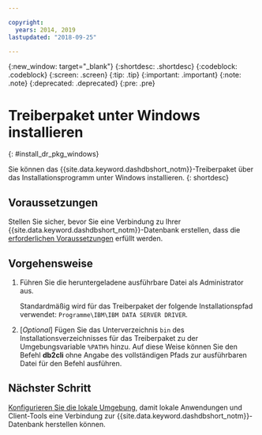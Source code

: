 ```yaml
---

copyright:
  years: 2014, 2019
lastupdated: "2018-09-25"

---
```


<!-- Attribute definitions --> 
{:new_window: target="_blank"}
{:shortdesc: .shortdesc}
{:codeblock: .codeblock}
{:screen: .screen}
{:tip: .tip}
{:important: .important}
{:note: .note}
{:deprecated: .deprecated}
{:pre: .pre}

# Treiberpaket unter Windows installieren
{: #install_dr_pkg_windows}

Sie können das {{site.data.keyword.dashdbshort_notm}}-Treiberpaket über das Installationsprogramm unter Windows installieren. 
{: shortdesc}

## Voraussetzungen

Stellen Sie sicher, bevor Sie eine Verbindung zu Ihrer {{site.data.keyword.dashdbshort_notm}}-Datenbank erstellen, dass die [erforderlichen Voraussetzungen](connecting.html#prereqs) erfüllt werden.

<!-- Download the driver package for your operating system from the web console and install it. -->

## Vorgehensweise

1. Führen Sie die heruntergeladene ausführbare Datei als Administrator aus.

   Standardmäßig wird für das Treiberpaket der folgende Installationspfad verwendet: `Programme\IBM\IBM DATA SERVER DRIVER`.
2. [*Optional*] Fügen Sie das Unterverzeichnis `bin` des Installationsverzeichnisses für das Treiberpaket zu der Umgebungsvariable `%PATH%` hinzu. Auf diese Weise können Sie den Befehl **db2cli** ohne Angabe des vollständigen Pfads zur ausführbaren Datei für den Befehl ausführen.

## Nächster Schritt

[Konfigurieren Sie die lokale Umgebung](driver_pkg_cfg.html), damit lokale Anwendungen und Client-Tools eine Verbindung zur {{site.data.keyword.dashdbshort_notm}}-Datenbank herstellen können.
